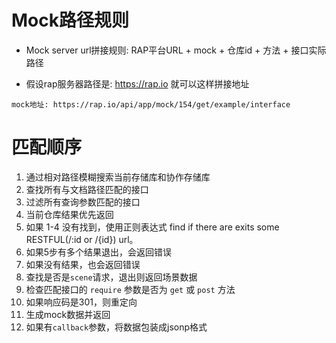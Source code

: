 # Mock路径规则

- Mock server url拼接规则: RAP平台URL + mock + 仓库id + 方法 + 接口实际路径

- 假设rap服务器路径是: https://rap.io 就可以这样拼接地址

```
mock地址: https://rap.io/api/app/mock/154/get/example/interface

```
# 匹配顺序

1. 通过相对路径模糊搜索当前存储库和协作存储库
2. 查找所有与文档路径匹配的接口
3. 过滤所有查询参数匹配的接口
4. 当前仓库结果优先返回
5. 如果 1-4 没有找到，使用正则表达式 find if there are exits some RESTFUL(/:id or /{id}) url。
6. 如果5步有多个结果退出，会返回错误
7. 如果没有结果，也会返回错误
8. 查找是否是`scene`请求，退出则返回场景数据
9. 检查匹配接口的 `require` 参数是否为 `get` 或 `post` 方法
10. 如果响应码是301，则重定向
11. 生成mock数据并返回
12. 如果有`callback`参数，将数据包装成jsonp格式

